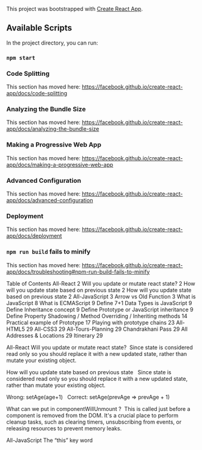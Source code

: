 This project was bootstrapped with [Create React App](https://github.com/facebook/create-react-app).

## Available Scripts

In the project directory, you can run:

### `npm start`

### Code Splitting

This section has moved here: https://facebook.github.io/create-react-app/docs/code-splitting

### Analyzing the Bundle Size

This section has moved here: https://facebook.github.io/create-react-app/docs/analyzing-the-bundle-size

### Making a Progressive Web App

This section has moved here: https://facebook.github.io/create-react-app/docs/making-a-progressive-web-app

### Advanced Configuration

This section has moved here: https://facebook.github.io/create-react-app/docs/advanced-configuration

### Deployment

This section has moved here: https://facebook.github.io/create-react-app/docs/deployment

### `npm run build` fails to minify

This section has moved here: https://facebook.github.io/create-react-app/docs/troubleshooting#npm-run-build-fails-to-minify


Table of Contents
All-React	2
Will you update or mutate react state?	2
How will you update state based on previous state	2
How will you update state based on previous state	2
All-JavaScript	3
Arrow vs Old Function	3
What is JavaScript	8
What is ECMAScript	9
Define 7+1 Data Types is JavaScript	9
Define Inheritance concept	9
Define Prototype or JavaScript inheritance	9
Define Property Shadowing / Method Overriding / Inheriting methods	14
Practical example of Prototype	17
Playing with prototype chains	23
All-HTML5	29
All-CSS3	29
All-Tours-Planning	29
Chandrakhani Pass	29
All Addresses & Locations	29
Itinerary	29

All-React
Will you update or mutate react state? 
Since state is considered read only so you should replace it with a new updated state, rather than mutate your existing object.  


How will you update state based on previous state  
Since state is considered read only so you should replace it with a new updated state, rather than mutate your existing object.  

Wrong: setAge(age+1)  
Correct: setAge(prevAge => prevAge + 1)  

What can we put in componentWillUnmount ? 
This is called just before a component is removed from the DOM. It's a crucial place to perform cleanup tasks, such as clearing timers, unsubscribing from events, or releasing resources to prevent memory leaks. 
















All-JavaScript
The “this” key word

